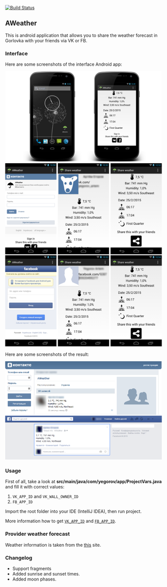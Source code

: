 [![Build Status](https://travis-ci.org/Yegorov/AWeather.svg)](https://travis-ci.org/Yegorov/AWeather)

## AWeather

This is android application that allows you to share the weather forecast in Gorlovka with your friends via VK or FB.

### Interface

Here are some screenshots of the interface Android app:

![Sample screenshot 1](/wiki/AWeatherMain.png)
![Sample screenshot 2](/wiki/AWeatherVK.png)
![Sample screenshot 3](/wiki/AWeatherFB.png)

Here are some screenshots of the result:

![Sample screenshot 4](/wiki/resultVK.png)
![Sample screenshot 5](/wiki/resultFB.png)

### Usage

First of all, take a look at **src/main/java/com/yegorov/app/ProjectVars.java** and fill it with correct values:

1. `VK_APP_ID` and `VK_WALL_OWNER_ID`
2. `FB_APP_ID`

Import the root folder into your IDE (IntelliJ IDEA), then run project.

More information how to get [`VK_APP_ID`](/wiki/AppGuide/CreateAppVK.md) and [`FB_APP_ID`](/wiki/AppGuide/CreateAppFB.md).

### Provider weather forecast

Weather information is taken from the [this](http://inmart.ua/show_weather) site.

### Changelog
+ Support fragments
+ Added sunrise and sunset times.
+ Added moon phases.
